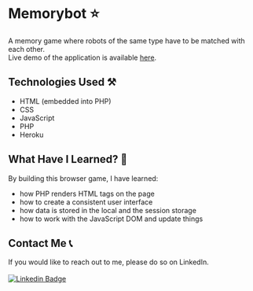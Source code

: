 # Memorybot ⭐

A memory game where robots of the same type have to be matched with each other.\
Live demo of the application is available [here](https://memorybot.herokuapp.com/).

## Technologies Used ⚒️

- HTML (embedded into PHP)
- CSS
- JavaScript
- PHP
- Heroku

## What Have I Learned? 🤔

By building this browser game, I have learned:

- how PHP renders HTML tags on the page
- how to create a consistent user interface
- how data is stored in the local and the session storage
- how to work with the JavaScript DOM and update things

## Contact Me 📞

If you would like to reach out to me, please do so on LinkedIn.
<br>
<br>
[![Linkedin Badge](https://img.shields.io/badge/LinkedIn-0077B5?style=for-the-badge&logo=linkedin&logoColor=white)](https://www.linkedin.com/in/anirudh-vadlamani/)
